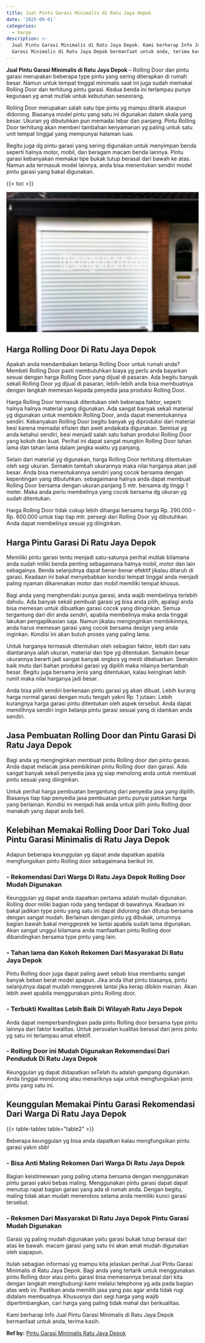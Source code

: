 ```yaml
---
title: Jual Pintu Garasi Minimalis di Ratu Jaya Depok
date: '2025-09-01'
categories:
  - harga
description: >-
  Jual Pintu Garasi Minimalis di Ratu Jaya Depok. Kami berharap Info Jual Pintu
  Garasi Minimalis di Ratu Jaya Depok bermanfaat untuk anda, terima kasih....
---
```


**Jual Pintu Garasi Minimalis di Ratu Jaya Depok** – Rolling Door dan pintu garasi merupakan beberapa type pintu yang sering diterapkan di rumah besar. Namun untuk tempat tinggal minimalis saat ini juga sudah memakai Rolling Door dan terhitung pintu garasi. Kedua benda ini terlampau punya kegunaan yg amat mutlak untuk kebutuhan seseorang.

Rolling Door merupakan salah satu tipe pintu yg mampu ditarik ataupun didorong. Biasanya model pintu yang satu ini digunakan dalam skala yang besar. Ukuran yg dibutuhkan pun memadai lebar dan panjang. Pintu Rolling Door terhitung akan memberi tambahan kenyamanan yg paling untuk satu unit tempat tinggal yang mempunyai halaman luas.

Begitu juga dg pintu garasi yang sering digunakan untuk menyimpan benda seperti halnya motor, mobil, dan beragam macam benda lainnya. Pintu garasi kebanyakan memakai tipe bukak tutup berasal dari bawah ke atas. Namun ada termasuk model lainnya, anda bisa menentukan sendiri model pintu garasi yang bakal digunakan.

{{< toc >}}

![Jual Pintu Garasi Minimalis di Ratu Jaya Depok](/images/pintu-garasi-69.png)

## Harga Rolling Door Di Ratu Jaya Depok

Apakah anda mendambakan belanja Rolling Door untuk rumah anda? Membeli Rolling Door pasti membutuhkan biaya yg perlu anda bayarkan sesuai dengan harga Rolling Door yang dijual di pasaran. Ada begitu banyak sekali Rolling Door yg dijual di pasaran, lebih-lebih anda bisa membuatnya dengan langkah memesan kepada penyedia jasa produksi Rolling Door.

Harga Rolling Door termasuk ditentukan oleh beberapa faktor, seperti halnya halnya material yang digunakan. Ada sangat banyak sekali material yg digunakan untuk membikin Rolling Door, anda dapat menentukannya sendiri. Kebanyakan Rolling Door begitu banyak yg diproduksi dari material besi karena memadai efisien dan awet andaikata digunakan. Semisal yg anda ketahui sendiri, besi menjadi salah satu bahan produksi Rolling Door yang kokoh dan kuat. Perihal ini dapat sangat mungkin Rolling Door tahan lama dan tahan lama dalam jangka waktu yg panjang.

Selain dari material yg digunakan, harga Rolling Door terhitung ditentukan oleh segi ukuran. Semakin tambah ukurannya maka nilai harganya akan jadi besar. Anda bisa menentukannya sendiri yang cocok bersama dengan kepentingan yang dibutuhkan. sebagaimana halnya anda dapat membuat Rolling Door bersama dengan ukuran panjang 5 mtr. bersama dg tinggi 1 meter. Maka anda perlu membelinya yang cocok bersama dg ukuran yg sudah ditentukan.

Harga Rolling Door tidak cukup lebih dihargai bersama harga Rp. 290.000 – Rp. 600.000 untuk tiap tiap mtr. persegi dari Rolling Door yg dibutuhkan. Anda dapat membelinya sesuai yg diinginkan.

## Harga Pintu Garasi Di Ratu Jaya Depok

Memiliki pintu garasi tentu menjadi satu-satunya perihal mutlak bilamana anda sudah miliki benda penting sebagaimana halnya mobil, motor dan lain sebagainya. Benda selanjutnya dapat benar-benar efektif jikalau ditaruh di garasi. Keadaan ini bakal menyebabkan kondisi tempat tinggal anda menjadi paling nyaman dikarenakan motor dan mobil memiliki tempat khusus.

Bagi anda yang menghendaki punya garasi, anda wajib membelinya terlebih dahulu. Ada banyak sekali pembuat garasi yg bisa anda pilih, apalagi anda bisa memesan untuk dibuatkan garasi cocok yang diinginkan. Semua tergantung dari diri anda sendiri, apabila membelinya maka anda tinggal lakukan pengaplikasian saja. Namun jikalau menginginkan membikinnya, anda harus memesan garasi yang cocok bersama design yang anda inginkan. Kondisi ini akan butuh proses yang paling lama.

Untuk harganya termasuk ditentukan oleh sebagian faktor, lebih dari satu diantaranya ialah ukuran, material dan tipe yg ditentukan. Semakin besar ukurannya berarti jadi sangat banyak ongkos yg mesti dikeluarkan. Semakin baik mutu dari bahan produksi garasi yg dipilih maka nilainya bertambah besar. Begitu juga bersama jenis yang ditentukan, kalau keinginan lebih rumit maka nilai harganya jadi besar.

Anda bisa pilih sendiri berkenaan pintu garasi yg akan dibuat. Lebih kurang harga normal garasi dengan mutu tengah yakni Rp. 1 jutaan. Lebih kurangnya harga garasi pintu ditentukan oleh aspek tersebut. Anda dapat memilihnya sendiri ingin belanja pintu garasi sesuai yang di idamkan anda sendiri.

## Jasa Pembuatan Rolling Door dan Pintu Garasi Di Ratu Jaya Depok

Bagi anda yg menginginkan membuat pintu Rolling door dan pintu garasi. Anda dapat melacak jasa pembikinan pintu Rolling door dan garasi. Ada sangat banyak sekali penyedia jasa yg siap menolong anda untuk membuat pintu sesuai yang diinginkan.

Untuk perihal harga pembuatan bergantung dari penyedia jasa yang dipilih. Biasanya tiap tiap penyedia jasa pembuatan pintu punyai patokan harga yang berlainan. Kondisi ini menjadi hak anda untuk pilih pintu Rolling door manakah yang dapat anda beli.

## Kelebihan Memakai Rolling Door Dari Toko Jual Pintu Garasi Minimalis di Ratu Jaya Depok

Adapun beberapa keunggulan yg dapat anda dapatkan apabila mengfungsikan pintu Rolling door sebagaimana berikut ini.

### \- Rekomendasi Dari Warga Di Ratu Jaya Depok Rolling Door Mudah Digunakan

Keunggulan yg dapat anda dapatkan pertama adalah mudah digunakan. Rolling door miliki bagian roda yang terdapat di bawahnya. Keadaan ini bakal jadikan type pintu yang satu ini dapat didorong dan ditutup bersama dengan sangat mudah. Berlainan dengan pintu yg dibukak, umumnya bagian bawah bakal menggesrek ke lantai apabila sudah lama digunakan. Akan sangat unggul bilamana anda manfaatkan pintu Rolling door dibandingkan bersama type pintu yang lain.

### \- Tahan lama dan Kokoh Rekomen Dari Masyarakat Di Ratu Jaya Depok

Pintu Rolling door juga dapat paling awet sebab bisa membantu sangat banyak beban berat model apapun. Jika anda lihat pintu biasanya, pintu selanjutnya dapat mudah menggesrek lantai jika kerap dibikin mainan. Akan lebih awet apabila menggunakan pintu Rolling door.

### \- Terbukti Kwalitas Lebih Baik Di Wilayah Ratu Jaya Depok

Anda dapat memperbandingkan pada pintu Rolling door bersama type pintu lainnya dari faktor kwalitas. Untuk persoalan kualitas berasal dari jenis pintu yg satu ini terlampau amat efektif.

### \- Rolling Door ini Mudah Digunakan Rekomendasi Dari Penduduk Di Ratu Jaya Depok

Keunggulan yg dapat didapatkan seTelah itu adalah gampang digunakan. Anda tinggal mendorong atau menariknya saja untuk mengfungsikan jenis pintu yang satu ini.

## Keunggulan Memakai Pintu Garasi Rekomendasi Dari Warga Di Ratu Jaya Depok

{{< table-tables table="table2" >}}

Beberapa keunggulan yg bisa anda dapatkan kalau mengfungsikan pintu garasi yakni sbb!

### \- Bisa Anti Maling Rekomen Dari Warga Di Ratu Jaya Depok

Bagian keistimewaan yang paling utama bersama dengan menggunakan pintu garasi yakni bebas maling. Menggunakan pintu garasi dapat dapat menutup rapat bagian garasi yang ada di rumah anda. Dengan begitu, maling tidak akan mudah menerobos selama anda memiliki kunci garasi tersebut.

### \- Rekomen Dari Masyarakat Di Ratu Jaya Depok Pintu Garasi Mudah Digunakan

Garasi yg paling mudah digunakan yaitu garasi bukak tutup berasal dari atas ke bawah. macam garasi yang satu ini akan amat mudah digunakan oleh siapapun.

Itulah sebagian informasi yg mampu kita jelaskan perihal Jual Pintu Garasi Minimalis di Ratu Jaya Depok. Bagi anda yang tertarik untuk menggunakan pintu Rolling door atau pintu garasi bisa memesannya berasal dari kita dengan langkah menghubungi kami melalui telephone yg ada pada bagian atas web ini. Pastikan anda memilih jasa yang pas agar anda tidak rugi didalam membuatnya. Khususnya dari segi harga yang wajib dipertimbangkan, cari harga yang paling tidak mahal dan berkualitas.

Kami berharap Info Jual Pintu Garasi Minimalis di Ratu Jaya Depok bermanfaat untuk anda, terima kasih.

**Ref by:** [Pintu Garasi Minimalis Ratu Jaya Depok](https://id.wikipedia.org/wiki/Pintu)
